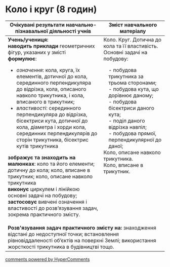 <div id="hypercomments_widget" class="js-hypercomments-widget invisible"></div>

# Коло і круг (8 годин)

<table>
  <tr>
    <td width="60%" align="center"><b>Очікувані результати навчально-пізнавальної діяльності учнів</b>
    </td>
    <td width="40%" align="center"><b>Зміст навчального матеріалу</b>
    </td>
  </tr>
<tbody>
  <tr>
    <td width="60%" style="vertical-align:top !important;">
	<b>Учень/учениця:</b> <br>
<b>наводить приклади</b> геометричних фігур, указаних у змісті <br>
<b>формулює</b>:
<ul>
	<li><i>означення</i>: кола, круга, їх елементів, дотичної до кола, серединного перпендикуляра до відрізка, кола, описаного навколо трикутника, і кола, вписаного в трикутник;</li>
	<li><i>властивості</i>: серединного перпендикуляра до відрізка, бісектриси кута, дотичної до кола, діаметра і хорди кола, серединних перпендикулярів до сторін трикутника, бісектрис кутів трикутника</li> 
</ul>

<b>зображує та знаходить на малюнках</b>: коло та його елементи; дотичну до кола; коло, вписане в трикутник; коло, описане навколо трикутника <br>
<b>виконує</b> циркулем і лінійкою основні задачі на побудову; <br>
<b>застосовує</b> вивчені означення і властивості до розв’язування задач, зокрема практичного змісту.
	</td>
    <td width="40%" style="vertical-align:top !important;">
Коло. Круг.
Дотична до кола та її властивість. <br>
Основні задачі на побудову: <br>
<div style="padding-left: 1em;">
-	побудова трикутника за трьома сторонами; <br>
-	побудова кута, що дорівнює даному; <br>
-	побудова бісектриси даного кута; <br>
-	поділ даного відрізка навпіл; <br>
-	побудова прямої, перпендикулярної до даної;</div>
Коло, описане навколо трикутника. <br>
Коло, вписане в трикутник.
	</td>
  </tr>
    <tr>
    <td colspan="2" width="100%" style="vertical-align:top !important;">
      <b>Розв'язування задач практичного змісту на:</b> знаходження відстані до недоступної точки; встановлення рівновіддаленості об’єктів на поверхні Землі; використання жорсткості трикутника в будівництві тощо.
    </td>
  </tr>
</tbody>
</table>


<div class="js-hypercomments-container">
<a href="http://hypercomments.com" class="hc-link" title="comments widget">comments powered by HyperComments</a>
</div>